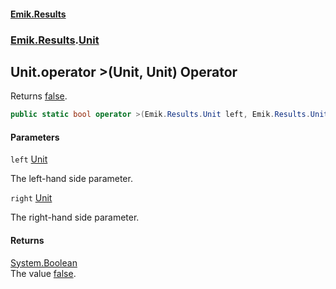 #### [Emik.Results](index.md 'index')
### [Emik.Results](Emik.Results.md 'Emik.Results').[Unit](Unit.md 'Emik.Results.Unit')

## Unit.operator >(Unit, Unit) Operator

Returns [false](https://docs.microsoft.com/en-us/dotnet/csharp/language-reference/builtin-types/bool 'https://docs.microsoft.com/en-us/dotnet/csharp/language-reference/builtin-types/bool').

```csharp
public static bool operator >(Emik.Results.Unit left, Emik.Results.Unit right);
```
#### Parameters

<a name='Emik.Results.Unit.op_GreaterThan(Emik.Results.Unit,Emik.Results.Unit).left'></a>

`left` [Unit](Unit.md 'Emik.Results.Unit')

The left-hand side parameter.

<a name='Emik.Results.Unit.op_GreaterThan(Emik.Results.Unit,Emik.Results.Unit).right'></a>

`right` [Unit](Unit.md 'Emik.Results.Unit')

The right-hand side parameter.

#### Returns
[System.Boolean](https://docs.microsoft.com/en-us/dotnet/api/System.Boolean 'System.Boolean')  
The value [false](https://docs.microsoft.com/en-us/dotnet/csharp/language-reference/builtin-types/bool 'https://docs.microsoft.com/en-us/dotnet/csharp/language-reference/builtin-types/bool').
